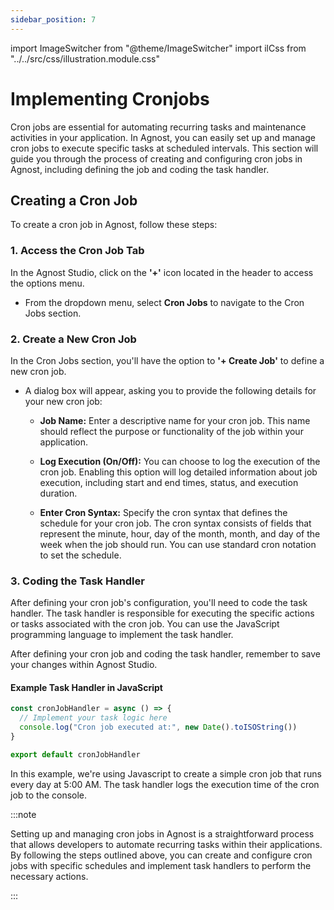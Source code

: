```yaml
---
sidebar_position: 7
---
```


import ImageSwitcher from "@theme/ImageSwitcher"
import ilCss from "../../src/css/illustration.module.css"

# Implementing Cronjobs

Cron jobs are essential for automating recurring tasks and maintenance
activities in your application. In Agnost, you can easily set up and manage cron
jobs to execute specific tasks at scheduled intervals. This section will guide
you through the process of creating and configuring cron jobs in Agnost,
including defining the job and coding the task handler.

## Creating a Cron Job

To create a cron job in Agnost, follow these steps:

### 1. Access the Cron Job Tab

In the Agnost Studio, click on the **'+'** icon located in the header to access
the options menu.

- From the dropdown menu, select **Cron Jobs** to navigate to the Cron Jobs
  section.

<ImageSwitcher
  lightImageSrc="/img/docs/application-development/cronjob-l.png?text=LightMode"
  darkImageSrc="/img/docs/application-development/cronjob.png?text=DarkMode"
  className={ilCss.illustration__md}
  width={820}
/>

### 2. Create a New Cron Job

In the Cron Jobs section, you'll have the option to **'+ Create Job'** to define
a new cron job.

<ImageSwitcher
  lightImageSrc="/img/docs/application-development/new-cronjob-l.png?text=LightMode"
  darkImageSrc="/img/docs/application-development/new-cronjob.png?text=DarkMode"
  className={ilCss.illustration__md}
  width={820}
/>

- A dialog box will appear, asking you to provide the following details for your
  new cron job:

  - **Job Name:** Enter a descriptive name for your cron job. This name should
    reflect the purpose or functionality of the job within your application.

  - **Log Execution (On/Off):** You can choose to log the execution of the cron
    job. Enabling this option will log detailed information about job execution,
    including start and end times, status, and execution duration.

  - **Enter Cron Syntax:** Specify the cron syntax that defines the schedule for
    your cron job. The cron syntax consists of fields that represent the minute,
    hour, day of the month, month, and day of the week when the job should run.
    You can use standard cron notation to set the schedule.

<ImageSwitcher
  lightImageSrc="/img/docs/application-development/create-cronjob-l.png?text=LightMode"
  darkImageSrc="/img/docs/application-development/create-cronjob.png?text=DarkMode"
  className={ilCss.illustration__md}
  width={820}
/>

### 3. Coding the Task Handler

After defining your cron job's configuration, you'll need to code the task
handler. The task handler is responsible for executing the specific actions or
tasks associated with the cron job. You can use the JavaScript programming
language to implement the task handler.

<ImageSwitcher
  lightImageSrc="/img/docs/application-development/cronjob-handler-l.png?text=LightMode"
  darkImageSrc="/img/docs/application-development/cronjob-handler.png?text=DarkMode"
  className={ilCss.illustration__md}
  width={820}
/>

After defining your cron job and coding the task handler, remember to save your
changes within Agnost Studio.

#### Example Task Handler in JavaScript

```javascript
const cronJobHandler = async () => {
  // Implement your task logic here
  console.log("Cron job executed at:", new Date().toISOString())
}

export default cronJobHandler
```

In this example, we're using Javascript to create a simple cron job that runs
every day at 5:00 AM. The task handler logs the execution time of the cron job
to the console.

:::note

Setting up and managing cron jobs in Agnost is a straightforward process that
allows developers to automate recurring tasks within their applications. By
following the steps outlined above, you can create and configure cron jobs with
specific schedules and implement task handlers to perform the necessary actions.

:::
